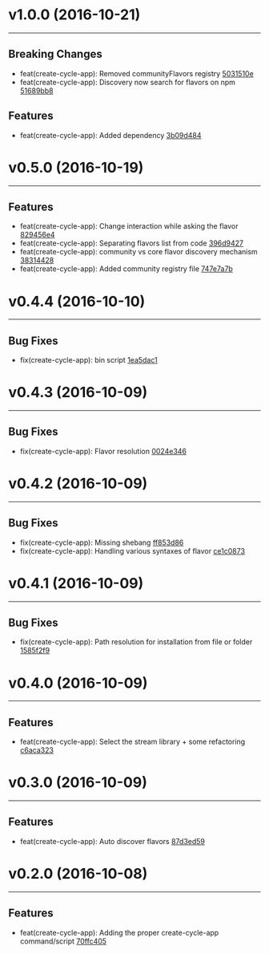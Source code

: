# v1.0.0 (2016-10-21)
---


## Breaking Changes

- feat(create-cycle-app): Removed communityFlavors registry [5031510e](https://github.com/cyclejs-community/create-cycle-app/commits/5031510e01f3774687d11c698d4de9844768ed91)
- feat(create-cycle-app): Discovery now search for flavors on npm [51689bb8](https://github.com/cyclejs-community/create-cycle-app/commits/51689bb890d9c4465bb62891219b3fe6ba50ee78)

## Features

- feat(create-cycle-app): Added dependency [3b09d484](https://github.com/cyclejs-community/create-cycle-app/commits/3b09d484ae04643d6a61287ad9390b305bc7f243)


# v0.5.0 (2016-10-19)
---


## Features

- feat(create-cycle-app): Change interaction while asking the flavor [829456e4](https://github.com/cyclejs-community/create-cycle-app/commits/829456e4689555cadb73be758f2c33ea1d080601)
- feat(create-cycle-app): Separating flavors list from code [396d9427](https://github.com/cyclejs-community/create-cycle-app/commits/396d94279ee2564593f6561145f6346fcf2e9077)
- feat(create-cycle-app): community vs core flavor discovery mechanism [38314428](https://github.com/cyclejs-community/create-cycle-app/commits/38314428c229b7924080da0d82f20adcdc78f79c)
- feat(create-cycle-app): Added community registry file [747e7a7b](https://github.com/cyclejs-community/create-cycle-app/commits/747e7a7ba9a38554b4747e4176a2528a16d000c9)


# v0.4.4 (2016-10-10)
---


## Bug Fixes

- fix(create-cycle-app): bin script [1ea5dac1](https://github.com/geovanisouza92/create-cycle-app/commits/1ea5dac1addd67cefce3b0bdcf3c6b6fca5ed0e7)


# v0.4.3 (2016-10-09)
---


## Bug Fixes

- fix(create-cycle-app): Flavor resolution [0024e346](https://github.com/geovanisouza92/create-cycle-app/commits/0024e346bb43cb95edc491e3626dc983c097f4c5)


# v0.4.2 (2016-10-09)
---


## Bug Fixes

- fix(create-cycle-app): Missing shebang [ff853d86](https://github.com/geovanisouza92/create-cycle-app/commits/ff853d86a8408c071a884023fe67937a27bcfa42)
- fix(create-cycle-app): Handling various syntaxes of flavor [ce1c0873](https://github.com/geovanisouza92/create-cycle-app/commits/ce1c087305b326ecb774ec45c91cec85c0104ed5)


# v0.4.1 (2016-10-09)
---


## Bug Fixes

- fix(create-cycle-app): Path resolution for installation from file or folder [1585f2f9](https://github.com/geovanisouza92/create-cycle-app/commits/1585f2f9d9a524d6fb57a82dd3206b568f30dc37)


# v0.4.0 (2016-10-09)
---


## Features

- feat(create-cycle-app): Select the stream library + some refactoring [c6aca323](https://github.com/geovanisouza92/create-cycle-app/commits/c6aca323e12acefdb868f9504d22b808635f2fe3)


# v0.3.0 (2016-10-09)
---


## Features

- feat(create-cycle-app): Auto discover flavors [87d3ed59](https://github.com/geovanisouza92/create-cycle-app/commits/87d3ed599bea37164d5aadf912836357c96dfe53)


# v0.2.0 (2016-10-08)
---


## Features

- feat(create-cycle-app): Adding the proper create-cycle-app command/script [70ffc405](https://github.com/geovanisouza92/create-cycle-app/commits/70ffc405e4a26dffafc6b75d7ff091df94c81bc7)



